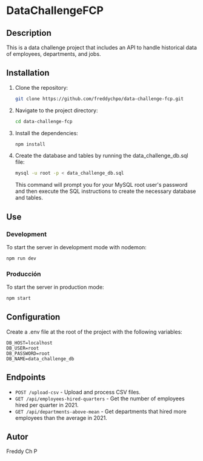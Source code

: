 # DataChallengeFCP

## Description
This is a data challenge project that includes an API to handle historical data of employees, departments, and jobs.

## Installation

1. Clone the repository:
   ```bash
   git clone https://github.com/freddychpo/data-challenge-fcp.git
   ```
2. Navigate to the project directory:
   ```bash
   cd data-challenge-fcp
   ```
3. Install the dependencies:
   ```bash
   npm install
   ```
4. Create the database and tables by running the data_challenge_db.sql file:
   ```bash
   mysql -u root -p < data_challenge_db.sql
   ```
   This command will prompt you for your MySQL root user's password and then execute the SQL instructions to create the necessary database and tables.

## Use

### Development

To start the server in development mode with nodemon:
   ```bash
   npm run dev
   ```

### Producción

To start the server in production mode:
   ```bash
   npm start
   ```

## Configuration

Create a .env file at the root of the project with the following variables:
   ```plaintext
   DB_HOST=localhost
   DB_USER=root
   DB_PASSWORD=root
   DB_NAME=data_challenge_db
   ```

## Endpoints

- `POST /upload-csv` - Upload and process CSV files.
- `GET /api/employees-hired-quarters` - Get the number of employees hired per quarter in 2021.
- `GET /api/departments-above-mean` - Get departments that hired more employees than the average in 2021.

## Autor
Freddy Ch P
